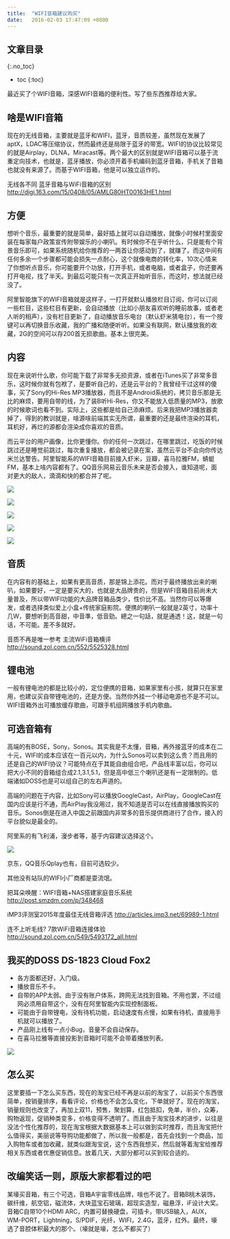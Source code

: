 ```yaml
---
title:  "WIFI音箱建议购买"
date:   2016-02-03 17:47:09 +0800
---
```



## 文章目录

{:.no_toc}

* toc
{:toc}


最近买了个WIFI音箱，深感WIFI音箱的便利性。写了些东西推荐给大家。

## 啥是WIFI音箱

现在的无线音箱，主要就是蓝牙和WIFI，蓝牙，音质较差，虽然现在发展了aptX，LDAC等压缩协议，然而最终还是局限于蓝牙的带宽。WIFI的协议比较常见的就是Airplay，DLNA，Miracast等。两个最大的区别就是WIFI音箱可以基于流重定向技术，也就是，蓝牙播放，你必须开着手机编码到蓝牙音箱，手机关了音箱也就没有来源了。而基于WIFI音箱，他是可以独立运作的。

无线各不同 蓝牙音箱与WiFi音箱的区别 http://digi.163.com/15/0408/05/AMLG80HT00163HE1.html

## 方便

想听个音乐，最重要的就是简单，最好插上就可以自动播放，就像小时候村里面安装在每家每户政策宣传附带娱乐的小喇叭。有时候你不在乎听什么，只是能有个背景音乐即可，如果系统随机给你推荐的一两首让你感动到了，就赚了。而这中间有任何多余一个步骤都可能会损失一点耐心，这个就像电商的转化率，10次心情来了你想听点音乐，你可能要开个功放，打开手机，或者电脑，或者盒子，你还要再打开电视，找了半天。到最后可能只有一次真正开始听音乐，而这时，想法就已经没了。

阿里智能旗下的WIFI音箱就是这样子，一打开就默认播放栏目订阅，你可以订阅一些栏目，这些栏目有更新，会自动播放（比如小朋友喜欢听的睡前故事，或者老人听的相声），没有栏目更新了，自动播放音乐电台（默认虾米猜电台），有一个按键可以再切换音乐收藏，我的广播和随便听听。如果没有联网，默认播放我的收藏，2G的空间可以存200首无损歌曲。基本上很完美。

## 内容

现在来说听什么歌，你可能下载了非常多无损资源，或者在iTunes买了非常多音乐，这时候你就有包袱了，是要听自己的，还是云平台的？我曾经干过这样的傻事，买了Sony的Hi-Res MP3播放器，而且不是Android系统的，拷贝音乐那是无比的麻烦，要用自带的线，为了装B听Hi-Res，你又不能放入低质量的MP3，放歌的时候歌词也看不到。实际上，这些都是给自己添麻烦。后来我把MP3播放器卖掉了，得到的教训就是，啥源啥前端其实无所谓，最重要的还是最终渲染的耳机，耳机好，再烂的源都会渲染成你喜欢的音质。

而云平台的用户画像，比你更懂你。你的任何一次跳过，在哪里跳过，吃饭的时候跳过还是睡觉前跳过，每次重复播放，都会被记录在案，虽然云平台不会向你传达米兰达警告。阿里智能系的WIFI音箱目前接入虾米，豆瓣，喜马拉雅FM，蜻蜓FM，基本上啥内容都有了。QQ音乐网易云音乐未来是否会接入，谁知道呢，面对更大的敌人，滴滴和快的都合并了呢。

![](/images/2016/wifispeaker/front1.jpg)

![](/images/2016/wifispeaker/front.jpg)

![](/images/2016/wifispeaker/search.png)

![](/images/2016/wifispeaker/sync.jpg)

![](/images/2016/wifispeaker/xiamitop.jpg)

## 音质

在内容有的基础上，如果有更高音质，那是锦上添花。而对于最终播放出来的喇叭，如果要好，一定是要买大的，也就是大品牌贵的，但是WIFI音箱目前尚未大量普及，所以带WIFI功能的大品牌音箱品类少，性价比不高。当然你可以等爆发，或者选择类似爱上小盒+传统家庭影院。便携的喇叭一般就是2英寸，功率十几W，要想听到高音甜，中音準，低音勁。總之一句話，就是通透！这，就是一句话，不可能。差不多就好。

音质不再是唯一参考 主流WiFi音箱横评 http://sound.zol.com.cn/552/5525328.html

## 锂电池

一般有锂电池的都是比较小的，定位便携的音箱，如果家里有小孩，就算只在家里用，也建议买自带锂电池的，还是方便。当然你外挂一个移动电源也不是不可以。WIFI音箱外出可播放缓存歌曲，可跟手机组网播放手机内歌曲。

## 可选音箱有

高端的有BOSE，Sony，Sonos。其实我是不太懂，音箱，再外接蓝牙的成本在二十元，WIFI的成本应该在一百元以内，为什么Sonos可以卖到这么贵？而且用的还是自己的WIFI协议？可能特点在于其能自由组合吧，产品线丰富以后，你可以把大小不同的音箱组合成2.1,3.1,5.1，但是高中低三个喇叭还是有一定限制的。低端诸如DOSS也是可以组自己的左右声道的。

高端的问题在于内容，比如Sony可以播放GoogleCast，AirPlay，GoogleCast在国内应该是行不通，而AirPlay我没用过，我不知道是否可以在线直接播放购买的音乐。Sonos倒是在进入中国之前跟国内非常多的音乐提供商进行了合作，接入的平台貌似是最全的。

阿里系的有飞利浦，漫步者等，基于内容建议选择这个。

![](/images/2016/wifispeaker/ali.jpg)

京东，QQ音乐Qplay也有，目前可选较少。

其他没有站队的WIFI小厂商都是耍流氓。

把耳朵唤醒：WIFI音箱+NAS搭建家庭音乐系统 http://post.smzdm.com/p/348468

iMP3评测室2015年度最佳无线音箱评选 http://articles.imp3.net/69989-1.html

连不上听毛线? 7款WiFi音箱连接体验 http://sound.zol.com.cn/549/5493172_all.html

## 我买的DOSS DS-1823 Cloud Fox2

* 各方面都还好，入门级。
* 播放音乐不卡。
* 自带的APP太弱。由于没有账户体系，跨网无法找到音箱。不用也罢，不过组网必须用自带这个，没有在阿里智能内实现控制面板。
* 可能由于自带锂电，没有待机功能，启动速度有点慢，如果有待机，直接用手机就可以播放了。
* 产品刚上线有一点小Bug，音量不会自动保存。
* 在喜马拉雅等直接投影到音箱时可能不会带着播放列表。

![](/images/2016/wifispeaker/doss.jpg)


## 怎么买

这里要插一下怎么买东西，现在的淘宝已经不再是以前的淘宝了，以前买个东西很简单，按销量排序，看看评论，价格也不会怎么变化，下单就好了。现在的淘宝，销量规则也改变了，再加上双11，预售，聚划算，红包抵扣，免单，半价，众筹，购物返现，促销种类变多，价格变得不透明了。而且由于淘宝技术的进步，以往是没法个性化推荐的，现在淘宝根据大数据基本上可以做到实时推荐，而且淘宝把什么值得买，美丽说等导购功能都做了，所以我一般都是，首先会找到一个商品，加入购物车或者加收藏，就类似跟淘宝说，这个东西我想买，然后就等着淘宝给推荐相关东西或者优惠促销信息。放着几天，大部分都可以买到较合适的。

## 改编笑话一则，原版大家都看过的吧

某壕买音箱，有三个可选，音箱A宇宙零线品牌，啥也不说了。音箱B桃木装饰，碳纤维，航空铝，磁流体，大块蓝宝石玻璃，超现实造型，磁悬浮，iF设计大奖。音箱C自带10个HDMI ARC，内置可替换硬盘，可插卡，带USB输入，AUX，WM-PORT，Lightning，S/PDIF，光纤，WIFI，2.4G，蓝牙，红外。最终，壕选了音腔体积最大的那个。（壕就是壕，怎么不都买了）



